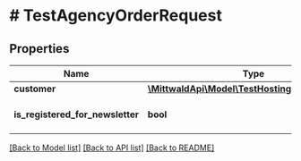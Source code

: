 # # TestAgencyOrderRequest

## Properties

Name | Type | Description | Notes
------------ | ------------- | ------------- | -------------
**customer** | [**\MittwaldApi\Model\TestHostingOrderCustomer**](TestHostingOrderCustomer.md) |  |
**is_registered_for_newsletter** | **bool** |  | [optional] [default to false]

[[Back to Model list]](../../README.md#models) [[Back to API list]](../../README.md#endpoints) [[Back to README]](../../README.md)
